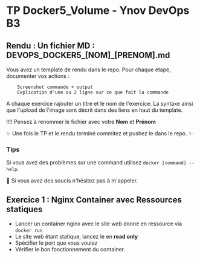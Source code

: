 # TP Docker5_Volume - Ynov DevOps B3


## **Rendu :** Un fichier MD : DEVOPS_DOCKER5_[NOM]\_[PRENOM].md

Vous avez un template de rendu dans le repo. 
Pour chaque étape, documenter vos actions : 

        Screenshot commande + output
        Explication d'une ou 2 ligne sur ce que fait la commande
        
A chaque exercice rajouter un titre et le nom de l'exercice. La syntaxe ainsi que l'upload de l'image sont décrit dans des liens en haut du template.

:bangbang::bangbang: Pensez à renommer le fichier avec votre **Nom** et **Prénom**

:sparkles: Une fois le TP et le rendu terminé commitez et pushez le dans le repo. :sparkles:
  
### Tips   
Si vous avez des problèmes sur une command utilisez `docker [command] --help`.

:raising_hand: Si vous avez des soucis n'hésitez pas à m'appeler. 


 
## Exercice 1 : Nginx Container avec Ressources statiques

- Lancer un container nginx avec le site web donné en ressource via `docker run`
- Le site web étant statique, lancez le en **read only**
- Spécifier le port que vous voulez
- Vérifier le bon fonctionnement du container.



